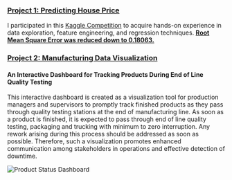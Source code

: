 ### [Project 1: Predicting House Price](https://github.com/sajidsarkar/Kaggle-House_Price-Advanced_Regression)
I participated in this [Kaggle Competition](https://www.kaggle.com/c/house-prices-advanced-regression-techniques) to acquire hands-on experience in data exploration, feature engineering, and regression techniques. <ins>**Root Mean Square Error was reduced down to 0.18063.**</ins>

### [Project 2: Manufacturing Data Visualization](https://github.com/sajidsarkar/Manufacturing-Dash)
<H4>An Interactive Dashboard for Tracking Products During End of Line Quality Testing</H4>
This interactive dashboard is created as a visualization tool for production managers and supervisors to promptly track finished products as they pass through quality testing stations at the end of manufacturing line. As soon as a product is finished, it is expected to pass through end of line quality testing, packaging and trucking with minimum to zero interruption. Any rework arising during this process should be addressed as soon as possible. Therefore, such a visualization promotes enhanced communication among stakeholders in operations and effective detection of downtime.</br>

![Product Status Dashboard](https://user-images.githubusercontent.com/67841104/160864271-8712bc00-b9c5-47bc-b333-b7578f5dc34d.PNG)



